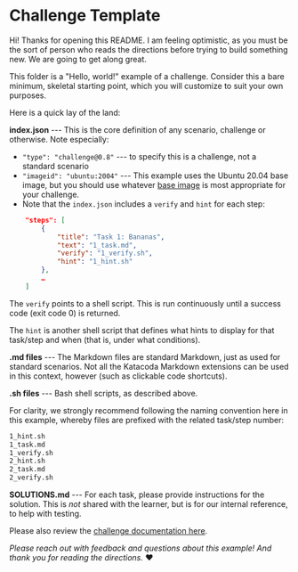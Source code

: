 # Challenge Template

Hi! Thanks for opening this README. I am feeling optimistic, as you must be the sort of person who reads the directions before trying to build something new. We are going to get along great.

This folder is a "Hello, world!" example of a challenge. Consider this a bare minimum, skeletal starting point, which you will customize to suit your own purposes.

Here is a quick lay of the land:

**index.json** --- This is the core definition of any scenario, challenge or otherwise. Note especially:

- `"type": "challenge@0.8"` --- to specify this is a challenge, not a standard scenario
- `"imageid": "ubuntu:2004"` --- This example uses the Ubuntu 20.04 base image, but you should use whatever [base image](https://www.katacoda.community/essentials/environments.html) is most appropriate for your challenge.
- Note that the `index.json` includes a `verify` and `hint` for each step:

```json
	"steps": [
	    {
	        "title": "Task 1: Bananas",
	        "text": "1_task.md",
	        "verify": "1_verify.sh",
	        "hint": "1_hint.sh"
	    },
		…
	]
```

The `verify` points to a shell script. This is run continuously until a success code (exit code 0) is returned.

The `hint` is another shell script that defines what hints to display for that task/step and when (that is, under what conditions).

**.md files** --- The Markdown files are standard Markdown, just as used for standard scenarios. Not all the Katacoda Markdown extensions can be used in this context, however (such as clickable code shortcuts).

**.sh files** --- Bash shell scripts, as described above.

For clarity, we strongly recommend following the naming convention here in this example, whereby files are prefixed with the related task/step number:

```sh
1_hint.sh
1_task.md
1_verify.sh
2_hint.sh
2_task.md
2_verify.sh
```

**SOLUTIONS.md** --- For each task, please provide instructions for the solution. This is _not_ shared with the learner, but is for our internal reference, to help with testing.

Please also review the [challenge documentation here](https://www.katacoda.community/challenges/challenges.html).

_Please reach out with feedback and questions about this example! And thank you for reading the directions._ ♥️
